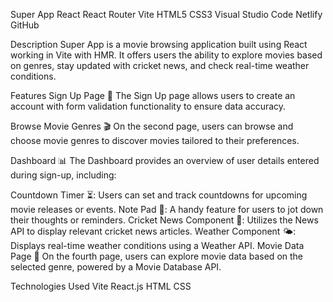 Super App
React React Router Vite HTML5 CSS3 Visual Studio Code Netlify GitHub

Description
Super App is a movie browsing application built using React working in Vite with HMR. It offers users the ability to explore movies based on genres, stay updated with cricket news, and check real-time weather conditions.

Features
Sign Up Page 📝
The Sign Up page allows users to create an account with form validation functionality to ensure data accuracy.

Browse Movie Genres 🎬
On the second page, users can browse and choose movie genres to discover movies tailored to their preferences.

Dashboard 📊
The Dashboard provides an overview of user details entered during sign-up, including:

Countdown Timer ⏳: Users can set and track countdowns for upcoming movie releases or events.
Note Pad 📝: A handy feature for users to jot down their thoughts or reminders.
Cricket News Component 🏏: Utilizes the News API to display relevant cricket news articles.
Weather Component 🌤️: Displays real-time weather conditions using a Weather API.
Movie Data Page 🎥
On the fourth page, users can explore movie data based on the selected genre, powered by a Movie Database API.

Technologies Used
Vite
React.js
HTML
CSS
